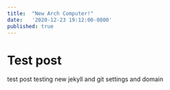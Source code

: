 ```yaml
---
title:  "New Arch Computer!" 
date:   '2020-12-23 19:12:00-0800'
published: true
---
```


# Test post

test post testing new jekyll and git settings and domain

